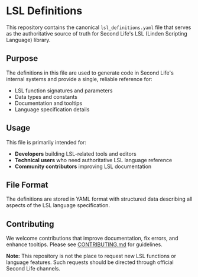 # LSL Definitions

This repository contains the canonical `lsl_definitions.yaml` file that serves as the authoritative source of truth for Second Life's LSL (Linden Scripting Language) library.

## Purpose

The definitions in this file are used to generate code in Second Life's internal systems and provide a single, reliable reference for:

- LSL function signatures and parameters
- Data types and constants
- Documentation and tooltips
- Language specification details

## Usage

This file is primarily intended for:

- **Developers** building LSL-related tools and editors
- **Technical users** who need authoritative LSL language reference
- **Community contributors** improving LSL documentation

## File Format

The definitions are stored in YAML format with structured data describing all aspects of the LSL language specification.

## Contributing

We welcome contributions that improve documentation, fix errors, and enhance tooltips. Please see [CONTRIBUTING.md](CONTRIBUTING.md) for guidelines.

**Note:** This repository is not the place to request new LSL functions or language features. Such requests should be directed through official Second Life channels.
